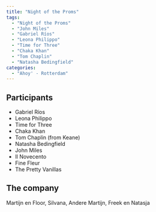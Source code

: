 ```yaml
---
title: "Night of the Proms"
tags:
  - "Night of the Proms"
  - "John Miles"
  - "Gabriel Ríos"
  - "Leona Philippo"
  - "Time for Three"
  - "Chaka Khan"
  - "Tom Chaplin"
  - "Natasha Bedingfield"
categories:
  - "Ahoy' - Rotterdam"
---
```

Participants
------------
* Gabriel Ríos
* Leona Philippo
* Time for Three
* Chaka Khan
* Tom Chaplin (from Keane)
* Natasha Bedingfield
* John Miles
* Il Novecento
* Fine Fleur
* The Pretty Vanillas

The company
-----------
Martijn en Floor, Silvana, Andere Martijn, Freek en Natasja
